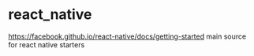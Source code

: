 # react_native
https://facebook.github.io/react-native/docs/getting-started
main source for react native starters

